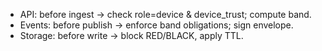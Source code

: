 - API: before ingest → check role=device & device_trust; compute band.
- Events: before publish → enforce band obligations; sign envelope.
- Storage: before write → block RED/BLACK, apply TTL.
